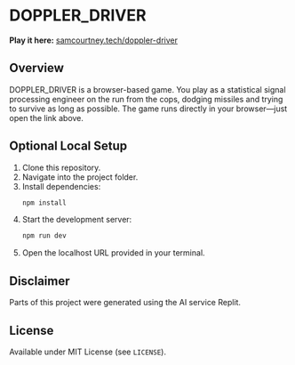 # DOPPLER_DRIVER

**Play it here:** [samcourtney.tech/doppler-driver](https://samcourtney.tech/doppler-driver/)

## Overview  
DOPPLER_DRIVER is a browser-based game. You play as a statistical signal processing engineer on the run from the cops, dodging missiles and trying to survive as long as possible. The game runs directly in your browser—just open the link above.

## Optional Local Setup  
1. Clone this repository.  
2. Navigate into the project folder.  
3. Install dependencies:  
   ```bash
   npm install
4. Start the development server:
   ```bash
   npm run dev
6. Open the localhost URL provided in your terminal.

## Disclaimer  
Parts of this project were generated using the AI service Replit.

## License  
Available under MIT License (see `LICENSE`).
